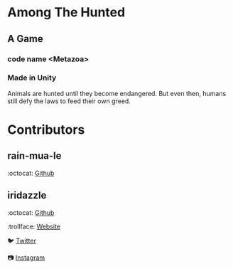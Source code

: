 # Among The Hunted

## A Game

### code name \<Metazoa\>

### Made in Unity


Animals are hunted until they become endangered. But even then, humans still defy the laws to feed their own greed.

# Contributors

## rain-mua-le
:octocat: [Github](https://github.com/rain-mua-le)

## iridazzle
:octocat: [Github](https://github.com/iridazzle)

:trollface: [Website](https://iridazzle.monster/)

:bird: [Twitter](https://twitter.com/iridazzle)

:camera: [Instagram](https://www.instagram.com/iridazzle/)